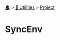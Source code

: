 <!--startTocHeader-->
[🏠](../../README.md) > [🔧 Utilities](../README.md) > [Project](README.md)
# SyncEnv
<!--endTocHeader--

TODO: Write about `SyncEnv`

!--startTocSubTopic-->
<!--endTocSubTopic-->